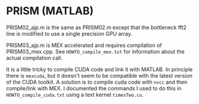 # PRISM (MATLAB)

PRISM02_ajp.m is the same as PRISM02.m except that the bottleneck fft2 line
is modified to use a single precision GPU array.

PRISM03_ajp.m is MEX accelerated and requires compilation of PRISM03_mex.cpp. See
`HOWTO_compile_mex.txt` for information about the actual compilation call.  

It is a little tricky to compile CUDA code and link it with MATLAB. In principle
there is `mexcuda`, but it doesn't seem to be compatible with the latest version
of the CUDA toolkit. A solution is to compile cuda code with `nvcc` and then 
compile/link with MEX. I documented the commands I used to do this in `HOWTO_compile_cuda.txt`
using a text kernel `timesTwo.cu`.

